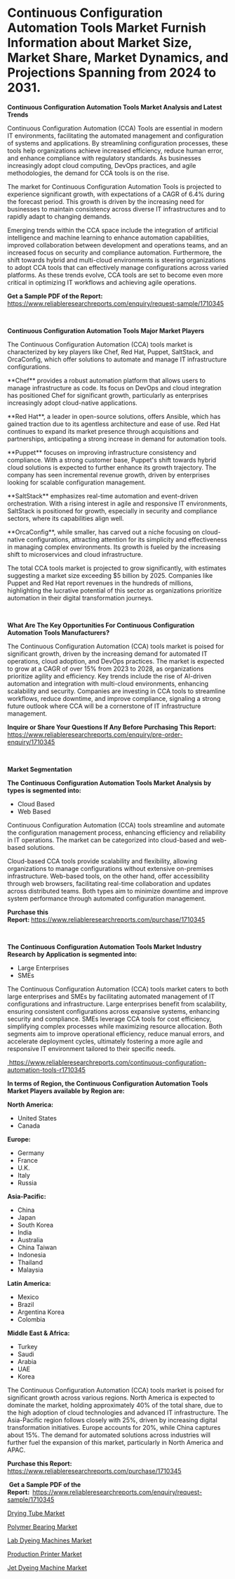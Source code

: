 <p><h1>Continuous Configuration Automation Tools Market Furnish Information about Market Size, Market Share, Market Dynamics, and Projections Spanning from 2024 to 2031.</h1></p><p><strong>Continuous Configuration Automation Tools Market Analysis and Latest Trends</strong></p>
<p><p>Continuous Configuration Automation (CCA) Tools are essential in modern IT environments, facilitating the automated management and configuration of systems and applications. By streamlining configuration processes, these tools help organizations achieve increased efficiency, reduce human error, and enhance compliance with regulatory standards. As businesses increasingly adopt cloud computing, DevOps practices, and agile methodologies, the demand for CCA tools is on the rise.</p><p>The market for Continuous Configuration Automation Tools is projected to experience significant growth, with expectations of a CAGR of 6.4% during the forecast period. This growth is driven by the increasing need for businesses to maintain consistency across diverse IT infrastructures and to rapidly adapt to changing demands. </p><p>Emerging trends within the CCA space include the integration of artificial intelligence and machine learning to enhance automation capabilities, improved collaboration between development and operations teams, and an increased focus on security and compliance automation. Furthermore, the shift towards hybrid and multi-cloud environments is steering organizations to adopt CCA tools that can effectively manage configurations across varied platforms. As these trends evolve, CCA tools are set to become even more critical in optimizing IT workflows and achieving agile operations.</p></p>
<p><strong>Get a Sample PDF of the Report:&nbsp;</strong> <a href="https://www.reliableresearchreports.com/enquiry/request-sample/1710345?utm_campaign=1588&utm_medium=2&utm_source=Github&utm_content=ia&utm_term=22102024&utm_id=continuous-configuration-automation-tools">https://www.reliableresearchreports.com/enquiry/request-sample/1710345</a></p>
<p>&nbsp;</p>
<p><strong>Continuous Configuration Automation Tools Major Market Players</strong></p>
<p><p>The Continuous Configuration Automation (CCA) tools market is characterized by key players like Chef, Red Hat, Puppet, SaltStack, and OrcaConfig, which offer solutions to automate and manage IT infrastructure configurations. </p><p>**Chef** provides a robust automation platform that allows users to manage infrastructure as code. Its focus on DevOps and cloud integration has positioned Chef for significant growth, particularly as enterprises increasingly adopt cloud-native applications.</p><p>**Red Hat**, a leader in open-source solutions, offers Ansible, which has gained traction due to its agentless architecture and ease of use. Red Hat continues to expand its market presence through acquisitions and partnerships, anticipating a strong increase in demand for automation tools.</p><p>**Puppet** focuses on improving infrastructure consistency and compliance. With a strong customer base, Puppet's shift towards hybrid cloud solutions is expected to further enhance its growth trajectory. The company has seen incremental revenue growth, driven by enterprises looking for scalable configuration management.</p><p>**SaltStack** emphasizes real-time automation and event-driven orchestration. With a rising interest in agile and responsive IT environments, SaltStack is positioned for growth, especially in security and compliance sectors, where its capabilities align well.</p><p>**OrcaConfig**, while smaller, has carved out a niche focusing on cloud-native configurations, attracting attention for its simplicity and effectiveness in managing complex environments. Its growth is fueled by the increasing shift to microservices and cloud infrastructure.</p><p>The total CCA tools market is projected to grow significantly, with estimates suggesting a market size exceeding $5 billion by 2025. Companies like Puppet and Red Hat report revenues in the hundreds of millions, highlighting the lucrative potential of this sector as organizations prioritize automation in their digital transformation journeys.</p></p>
<p>&nbsp;</p>
<p><strong>What Are The Key Opportunities For Continuous Configuration Automation Tools Manufacturers?</strong></p>
<p><p>The Continuous Configuration Automation (CCA) tools market is poised for significant growth, driven by the increasing demand for automated IT operations, cloud adoption, and DevOps practices. The market is expected to grow at a CAGR of over 15% from 2023 to 2028, as organizations prioritize agility and efficiency. Key trends include the rise of AI-driven automation and integration with multi-cloud environments, enhancing scalability and security. Companies are investing in CCA tools to streamline workflows, reduce downtime, and improve compliance, signaling a strong future outlook where CCA will be a cornerstone of IT infrastructure management.</p></p>
<p><strong>Inquire or Share Your Questions If Any Before Purchasing This Report:</strong> <a href="https://www.reliableresearchreports.com/enquiry/pre-order-enquiry/1710345?utm_campaign=1588&utm_medium=2&utm_source=Github&utm_content=ia&utm_term=22102024&utm_id=continuous-configuration-automation-tools">https://www.reliableresearchreports.com/enquiry/pre-order-enquiry/1710345</a></p>
<p>&nbsp;</p>
<p><strong>Market Segmentation</strong></p>
<p><strong>The Continuous Configuration Automation Tools Market Analysis by types is segmented into:</strong></p>
<p><ul><li>Cloud Based</li><li>Web Based</li></ul></p>
<p><p>Continuous Configuration Automation (CCA) tools streamline and automate the configuration management process, enhancing efficiency and reliability in IT operations. The market can be categorized into cloud-based and web-based solutions. </p><p>Cloud-based CCA tools provide scalability and flexibility, allowing organizations to manage configurations without extensive on-premises infrastructure. Web-based tools, on the other hand, offer accessibility through web browsers, facilitating real-time collaboration and updates across distributed teams. Both types aim to minimize downtime and improve system performance through automated configuration management.</p></p>
<p><strong>Purchase this Report:&nbsp;</strong><a href="https://www.reliableresearchreports.com/purchase/1710345?utm_campaign=1588&utm_medium=2&utm_source=Github&utm_content=ia&utm_term=22102024&utm_id=continuous-configuration-automation-tools">https://www.reliableresearchreports.com/purchase/1710345</a></p>
<p>&nbsp;</p>
<p><strong>The Continuous Configuration Automation Tools Market Industry Research by Application is segmented into:</strong></p>
<p><ul><li>Large Enterprises</li><li>SMEs</li></ul></p>
<p><p>The Continuous Configuration Automation (CCA) tools market caters to both large enterprises and SMEs by facilitating automated management of IT configurations and infrastructure. Large enterprises benefit from scalability, ensuring consistent configurations across expansive systems, enhancing security and compliance. SMEs leverage CCA tools for cost efficiency, simplifying complex processes while maximizing resource allocation. Both segments aim to improve operational efficiency, reduce manual errors, and accelerate deployment cycles, ultimately fostering a more agile and responsive IT environment tailored to their specific needs.</p></p>
<p><a href="https://www.reliableresearchreports.com/continuous-configuration-automation-tools-r1710345?utm_campaign=1588&utm_medium=2&utm_source=Github&utm_content=ia&utm_term=22102024&utm_id=continuous-configuration-automation-tools">&nbsp;https://www.reliableresearchreports.com/continuous-configuration-automation-tools-r1710345</a></p>
<p><strong>In terms of Region, the Continuous Configuration Automation Tools Market Players available by Region are:</strong></p>
<p>
    <p> <strong> North America: </strong>
        <ul>
            <li>United States</li>
            <li>Canada</li>
        </ul>
        </p> 
    <p> <strong> Europe: </strong>
        <ul>
            <li>Germany</li>
            <li>France</li>
            <li>U.K.</li>
            <li>Italy</li>
            <li>Russia</li>
        </ul>
        </p> 
    <p> <strong> Asia-Pacific: </strong>
        <ul>
            <li>China</li>
            <li>Japan</li>
            <li>South Korea</li>
            <li>India</li>
            <li>Australia</li>
            <li>China Taiwan</li>
            <li>Indonesia</li>
            <li>Thailand</li>
            <li>Malaysia</li>
        </ul>
        </p> 
    <p> <strong> Latin America: </strong>
        <ul>
            <li>Mexico</li>
            <li>Brazil</li>
            <li>Argentina Korea</li>
            <li>Colombia</li>
        </ul>
        </p> 
    <p> <strong> Middle East & Africa: </strong>
        <ul>
            <li>Turkey</li>
            <li>Saudi</li>
            <li>Arabia</li>
            <li>UAE</li>
            <li>Korea</li>
        </ul>
    </p>
    </p>
<p><p>The Continuous Configuration Automation (CCA) tools market is poised for significant growth across various regions. North America is expected to dominate the market, holding approximately 40% of the total share, due to the high adoption of cloud technologies and advanced IT infrastructure. The Asia-Pacific region follows closely with 25%, driven by increasing digital transformation initiatives. Europe accounts for 20%, while China captures about 15%. The demand for automated solutions across industries will further fuel the expansion of this market, particularly in North America and APAC.</p></p>
<p><strong>Purchase this Report: </strong><a href="https://www.reliableresearchreports.com/purchase/1710345?utm_campaign=1588&utm_medium=2&utm_source=Github&utm_content=ia&utm_term=22102024&utm_id=continuous-configuration-automation-tools">https://www.reliableresearchreports.com/purchase/1710345</a></p>
<p>&nbsp;<strong>Get a Sample PDF of the Report:&nbsp;&nbsp;</strong><a href="https://www.reliableresearchreports.com/enquiry/request-sample/1710345?utm_campaign=1588&utm_medium=2&utm_source=Github&utm_content=ia&utm_term=22102024&utm_id=continuous-configuration-automation-tools">https://www.reliableresearchreports.com/enquiry/request-sample/1710345</a></p>
<p><strong></strong></p>
<p><p><a href="https://www.linkedin.com/pulse/drying-tube-sector-surge-142-growth-roadmap-2031-in-sights-market-xx8fe?utm_campaign=1588&utm_medium=2&utm_source=Github&utm_content=ia&utm_term=22102024&utm_id=continuous-configuration-automation-tools">Drying Tube Market</a></p><p><a href="https://issuu.com/reportprime-2/docs/polymer-bearing-market-size-2030.pp_198175558e0192?utm_campaign=1588&utm_medium=2&utm_source=Github&utm_content=ia&utm_term=22102024&utm_id=continuous-configuration-automation-tools">Polymer Bearing Market</a></p><p><a href="https://www.linkedin.com/pulse/lab-dyeing-machines-market-dynamics-application-types-emerging-wy6qe?utm_campaign=1588&utm_medium=2&utm_source=Github&utm_content=ia&utm_term=22102024&utm_id=continuous-configuration-automation-tools">Lab Dyeing Machines Market</a></p><p><a href="https://issuu.com/reportprime-2/docs/production-printer-market-size-2030_e9371187748291?utm_campaign=1588&utm_medium=2&utm_source=Github&utm_content=ia&utm_term=22102024&utm_id=continuous-configuration-automation-tools">Production Printer Market</a></p><p><a href="https://www.linkedin.com/pulse/strategic-forecast-jet-dyeing-machine-market-growth-trends-lem9e?utm_campaign=1588&utm_medium=2&utm_source=Github&utm_content=ia&utm_term=22102024&utm_id=continuous-configuration-automation-tools">Jet Dyeing Machine Market</a></p></p>